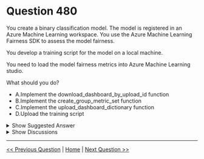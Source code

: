 # Question 480

You create a binary classification model. The model is registered in an Azure Machine Learning workspace. You use the Azure Machine Learning Fairness SDK to assess the model fairness.

You develop a training script for the model on a local machine.

You need to load the model fairness metrics into Azure Machine Learning studio.

What should you do?

- A.Implement the download_dashboard_by_upload_id function
- B.Implement the create_group_metric_set function
- C.Implement the upload_dashboard_dictionary function
- D.Upload the training script

<details>
  <summary>Show Suggested Answer</summary>

<strong>C</strong><br>

</details>

<details>
  <summary>Show Discussions</summary>

<blockquote><p><strong>GHill1982</strong> <code>(Wed 17 Jul 2024 05:14)</code> - <em>Upvotes: 1</em></p><p>To load the model fairness metrics into Azure Machine Learning studio, you should do option C: Implement the upload_dashboard_dictionary function. This function takes a dictionary of fairness insights and uploads it to Azure Machine Learning, where you can see the fairness assessment dashboard. You can also use this function to upload fairness insights for multiple models or mitigated models.</p></blockquote>
<blockquote><p><strong>Yuriy_Ch</strong> <code>(Fri 08 Sep 2023 11:33)</code> - <em>Upvotes: 4</em></p><p>Exactly this question was on exam 07/March/2023</p></blockquote>
<blockquote><p><strong>JTWang</strong> <code>(Tue 25 Apr 2023 06:38)</code> - <em>Upvotes: 2</em></p><p>Correct.
Sample Code:
from azureml.contrib.fairness import upload_dashboard_dictionary, download_dashboard_by_upload_id
https://learn.microsoft.com/zh-tw/azure/machine-learning/how-to-machine-learning-fairness-aml</p></blockquote>
<blockquote><p><strong>NeitherLand</strong> <code>(Thu 20 Apr 2023 07:10)</code> - <em>Upvotes: 1</em></p><p>correct</p></blockquote>

</details>

---

[<< Previous Question](question_479.md) | [Home](../index.md) | [Next Question >>](question_481.md)
